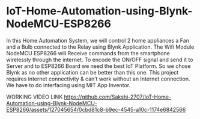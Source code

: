 # IoT-Home-Automation-using-Blynk-NodeMCU-ESP8266


In this Home Automation System, we will control 2 home appliances a Fan and a Bulb connected to the Relay using Blynk Application. The Wifi Module NodeMCU ESP8266 will Receive commands from the smartphone wirelessly through the internet. To encode the ON/OFF signal and send it to Server and to ESP8266 Board we need the best IoT Platform. So we chose Blynk as no other application can be better than this one. This project requires internet connectivity & can’t work without an Internet connection.
We have to do interfacing using MIT App Inventor.

WORKING VIDEO LINK
https://github.com/Sakshi-2707/IoT-Home-Automation-using-Blynk-NodeMCU-ESP8266/assets/127045654/0cbd81c8-b9ec-4545-a10c-1174e6842566

